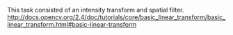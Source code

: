 This task consisted of an intensity transform and spatial filter.
http://docs.opencv.org/2.4/doc/tutorials/core/basic_linear_transform/basic_linear_transform.html#basic-linear-transform
